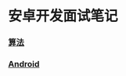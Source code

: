 # 安卓开发面试笔记

### [算法](https://github.com/tianhe-github/Notes/blob/main/Algorithm.md)

### [Android](https://github.com/tianhe-github/Notes/blob/main/Android.md)

